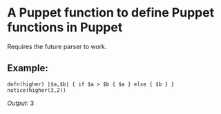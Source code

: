 A Puppet function to define Puppet functions in Puppet
======================================================

Requires the future parser to work.

Example:
--------

    defn(higher) |$a,$b| { if $a > $b { $a } else { $b } }
    notice(higher(3,2))

*Output:* 3
